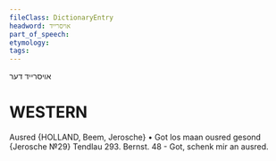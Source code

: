 ```yaml
---
fileClass: DictionaryEntry
headword: אויסרייד
part_of_speech: 
etymology: 
tags: 
---
```

אויסרייד
דער

WESTERN
========

Ausred {HOLLAND, Beem, Jerosche}
	•	Got los maan ousred gesond {Jerosche №29}
Tendlau 293.
Bernst. 48 - Got, schenk mir an ausred.